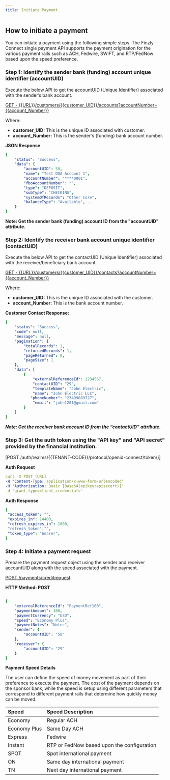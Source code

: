 ```yaml
---
title: Initiate Payment  
---
```


## How to initiate a payment

You can initiate a payment using the following simple steps. The Finzly Connect single payment API supports the payment origination for the various payment rails such as ACH, Fedwire, SWIFT, and RTP/FedNow based upon the speed preference.

### **Step 1: Identify the sender bank (funding) account unique identifier (accountUID)**

Execute the below API to get the accountUID (Unique Identifier) associated with the sender’s bank account.

[GET - {{URL}}/customers/{{customer_UID}}/accounts?accountNumber={{account_Number}}](https://finzlyconnect-api-developer-portal.redoc.ly/openapi/customerapi/operation/searchCustomerAccountsV2/)

Where: 
- **customer_UID:** This is the unique ID associated with customer.
- **account_Number:** This is the sender's (funding) bank account number.


**JSON Response**

```yaml Before
{
    "status": "Success",
    "data": {
        "accountUID": 58,
        "name": "Test DDA Account 1",
        "accountNumber": "****0001",
        "fboAccountNumber": "",
        "type": "DEPOSIT",
        "subType": "CHECKING",
        "systemOfRecords": "Other Core",
        "balanceType": "Available", ...
    }
} 

```

**Note: Get the sender bank (funding) account ID from the "accountUID" attribute.**


### **Step 2: Identify the receiver bank account unique identifier (contactUID)**

Execute the below API to get the contactUID (Unique Identifier) associated with the receiver/beneficiary bank account.

[GET - {{URL}}/customers/{{customer_UID}}/contacts?accountNumber={{account_Number}}](https://finzlyconnect-api-developer-portal.redoc.ly/openapi/customerapi/operation/searchCustomerContactsV2/)

Where: 
- **customer_UID:** This is the unique ID associated with the customer.
- **account_Number:** This is the bank account number.

**Customer Contact Response:**  

```yaml Before
{
    "status": "Success",
    "code": null,
    "message": null,
    "pagination": {
        "totalRecords": 1,
        "returnedRecords": 1,
        "pageReturned": 0,
        "pageSize": 1
    },
    "data": [
        {
            "externalReferenceId": 1234567,
            "contactUID": "29",
            "templateName": "John Electric",
            "name": "John Electric LLC",
           "phoneNumber": "23499089727",
            "email": "john1201@gmail.com"
        }
    ]
}

```

***Note: Get the receiver bank account ID from the “contactUID” attribute.***


### **Step 3: Get the auth token using the "API key" and "API secret" provided by the financial institution.**

[POST /auth/realms/{{TENANT-CODE}}/protocol/openid-connect/token/)]


**Auth Request**

```yaml Before
curl -X POST [URL] 
-H "Content-Type: application/x-www-form-urlencoded" 
-H 'Authorization: Basic [Base64(apikey:apisecert)]' 
-d 'grant_type=client_credentials'


```

**Auth Response**

```yaml Before
{
 "access_token": "",
 "expires_in": 14400,
 "refresh_expires_in": 1800,
 "refresh_token":"",
 "token_type": "bearer",
}


```


### **Step 4: Initiate a payment request** 

Prepare the payment request object using the sender and receiver accountUID along with the speed associated with the payment.

[POST /payments/creditrequest](https://finzlyconnect-api-developer-portal.redoc.ly/openapi/paymentapi/operation/createCreditPaymentV3/)

**HTTP Method: POST**


```yaml Before

{
	"externalReferenceId": "PaymentRef100",
	"paymentAmount": 100,
	"paymentCurrency": "USD",
	"speed": "Economy Plus",
	"paymentNotes": "Notes",
	"sender": {
		"accountUID": "58"
	},
	"receiver": {
		"accountUID": "29"
	}
}

```

**Payment Speed Details**

The user can define the speed of money movement as part of their preference to execute the payment. The cost of the payment depends on the sponsor bank, while the speed is setup using different parameters that correspond to different payment rails that determine how quickly money can be moved.


|**Speed**|**Speed Description**|
| :- | :- |
|Economy|Regular ACH|
|Economy Plus|Same Day ACH|
|Express|Fedwire|
|Instant|RTP or FedNow based upon the configuration|
|SPOT|Spot international payment|
|ON|Same day international payment|
|TN|Next day international payment|

